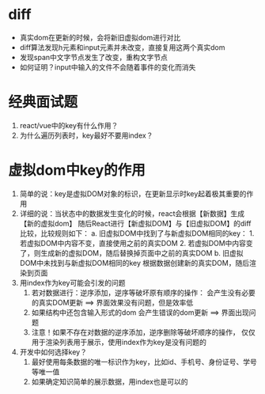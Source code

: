 # diff
* 真实dom在更新的时候，会将新旧虚拟dom进行对比
* diff算法发现h元素和input元素并未改变，直接复用这两个真实dom
* 发现span中文字节点发生了改变，重构文字节点
* 如何证明？input中输入的文件不会随着事件的变化而消失

# 经典面试题
1. react/vue中的key有什么作用？
2. 为什么遍历列表时，key最好不要用index？

# 虚拟dom中key的作用
1. 简单的说：key是虚拟DOM对象的标识，在更新显示时key起着极其重要的作用
2. 详细的说：当状态中的数据发生变化的时候，react会根据【新数据】生成【新的虚拟dom】
    随后React进行【新虚拟DOM】与【旧虚拟DOM】的diff比较，比较规则如下：
    a. 旧虚拟DOM中找到了与新虚拟DOM相同的key：
        1. 若虚拟DOM中内容不变，直接使用之前的真实DOM
        2. 若虚拟DOM中内容变了，则生成新的虚拟DOM，随后替换掉页面中之前的真实DOM
    b. 旧虚拟DOM中未找到与新虚拟DOM相同的key
        根据数据创建新的真实DOM，随后渲染到页面
3. 用index作为key可能会引发的问题
    1. 若对数据进行：逆序添加，逆序等破坏原有顺序的操作：
        会产生没有必要的真实DOM更新 ==> 界面效果没有问题，但是效率低
    2. 如果结构中还包含输入形式的dom
        会产生错误的dom更新 ==> 界面出现问题
    3. 注意！如果不存在对数据的逆序添加，逆序删除等破坏顺序的操作，
        仅仅用于渲染列表用于展示，使用index作为key是没有问题的
4. 开发中如何选择key？
   1. 最好使用每条数据的唯一标识作为key，比如id、手机号、身份证号、学号等唯一值
   2. 如果确定知识简单的展示数据，用index也是可以的
